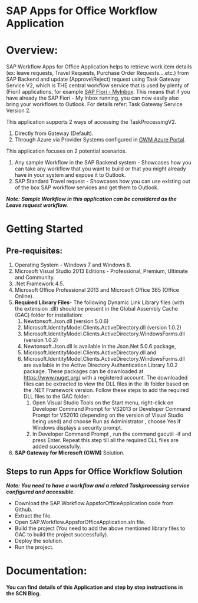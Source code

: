 

SAP Apps for Office Workflow Application
========================================

**Overview:**
=========

SAP Workflow Apps for Office Application helps to retrieve work item details (ex: leave requests, Travel Requests, Purchase Order Requests….etc.) from SAP Backend and update (Approve\Reject) request using Task Gateway Service V2, which is THE central workflow service that is used by plenty of (Fiori) applications, for example [SAP FIori - MyInbox](http://scn.sap.com/docs/DOC-62602).
This means that if you have already the SAP Fiori - My Inbox running, you can now easily also bring your workflows to Outlook. For details refer: Task Gateway Service Version 2.

This application supports 2 ways of accessing the TaskProcessingV2.
1.	Directly from Gateway (Default).
2.	Through Azure via Provider Systems configured in [GWM Azure Portal](http://help.sap.com/saphelp_nwgwpam_1/helpdata/en/f6/4aea7b57d441e9a5172193ac50b4dc/content.htm).

This application focuses on 2 potential scenarios.
1.	Any sample Workflow in the SAP Backend system - Showcases how you can take any workflow that you want to build or that you might already have in your system and expose it to Outlook.
2.	SAP Standard Travel request - Showcases how you can use existing out of the box SAP workflow services and get them to Outlook.

***Note:*** ***Sample Workflow in this application can be considered as the Leave request workflow.***

**Getting Started**
===============

Pre-requisites:
---------------
1. Operating System - Windows 7 and Windows 8.
2. Microsoft Visual Studio 2013 Editions - Professional, Premium, Ultimate and Community.
3.  .Net Framework 4.5.
4. Microsoft Office Professional 2013 and Microsoft Office 365 (Office Online).
5. **Required Library Files**-
The following Dynamic Link Library files (with the extension .dll) should be present in the Global Assembly Cache (GAC) folder for installation:
	1. Newtonsoft.Json.dll (version 5.0.6)
	2. Microsoft.IdentityModel.Clients.ActiveDirectory.dll (version 1.0.2)
	3. Microsoft.IdentityModel.Clients.ActiveDirectory.WindowsForms.dll (version 1.0.2)
	4. Newtonsoft.Json.dll is available in the Json.Net 5.0.6 package,
	5. Microsoft.IdentityModel.Clients.ActiveDirectory.dll and
	6. Microsoft.IdentityModel.Clients.ActiveDirectory.WindowsForms.dll are available in the Active Directory Authentication Library 1.0.2 package.
	These packages can be downloaded at https://www.nuget.org/ with a registered account. The downloaded files can be extracted to view the DLL files in the lib folder based on the .NET Framework version. 
Follow these steps to add the required DLL files to the GAC folder:
		1. Open Visual Studio Tools on the Start menu, right-click on Developer Command Prompt for VS2013 or Developer Command Prompt for VS2010 (depending on the version of Visual Studio being used) and choose Run as Administrator , choose Yes if Windows displays a security prompt.
		2. In Developer Command Prompt , run the command gacutil -if <file path of DLL> and press Enter. Repeat this step till all the required DLL files are added successfully.
6. **SAP Gateway for Microsoft (GWM)** Solution.

Steps to run Apps for Office Workflow Solution
----------------------------------------------

***Note: You need to have a workflow and a related Taskprocessing service configured and accessible.***

 - Download the SAP.Workflow.AppsforOfficeApplication code from Github.
 - Extract the file.
 - Open SAP.Workflow.AppsforOfficeApplication.sln file.
 - Build the project (You need to add the above mentioned library files to GAC to build the project successfully).
 - Deploy the solution.
 - Run the project.


Documentation:
==============

**You can find details of this Application and step by step instructions in the SCN Blog.**